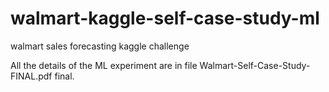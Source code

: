 # walmart-kaggle-self-case-study-ml
walmart sales forecasting kaggle challenge

All the details of the ML experiment are in file Walmart-Self-Case-Study-FINAL.pdf final.
